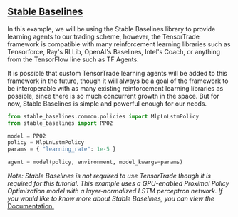 ## [Stable Baselines](https://stable-baselines.readthedocs.io/en/master/)

In this example, we will be using the Stable Baselines library to provide learning agents to our trading scheme, however, the TensorTrade framework is compatible with many reinforcement learning libraries such as Tensorforce, Ray's RLLib, OpenAI's Baselines, Intel's Coach, or anything from the TensorFlow line such as TF Agents.

It is possible that custom TensorTrade learning agents will be added to this framework in the future, though it will always be a goal of the framework to be interoperable with as many existing reinforcement learning libraries as possible, since there is so much concurrent growth in the space.
But for now, Stable Baselines is simple and powerful enough for our needs.

```python
from stable_baselines.common.policies import MlpLnLstmPolicy
from stable_baselines import PPO2

model = PPO2
policy = MlpLnLstmPolicy
params = { "learning_rate": 1e-5 }

agent = model(policy, environment, model_kwargs=params)
```

_Note: Stable Baselines is not required to use TensorTrade though it is required for this tutorial. This example uses a GPU-enabled Proximal Policy Optimization model with a layer-normalized LSTM perceptron network. If you would like to know more about Stable Baselines, you can view the_ [Documentation.](https://stable-baselines.readthedocs.io/en/master/)
